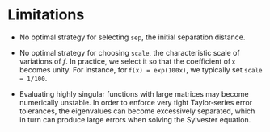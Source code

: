 # Limitations

- No optimal strategy for selecting `sep`, the initial separation distance.

- No optimal strategy for choosing `scale`, the characteristic scale of variations of $f$. In practice, we select it so that the coefficient of `x` becomes unity. For instance, for `f(x) = exp(100x)`, we typically set `scale = 1/100`.

- Evaluating highly singular functions with large matrices may become numerically unstable. In order to enforce very tight Taylor‐series error tolerances, the eigenvalues can become excessively separated, which in turn can produce large errors when solving the Sylvester equation. 
